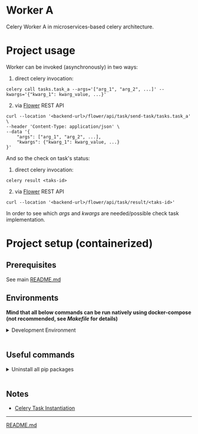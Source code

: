 # Worker A

Celery Worker A in microservices-based celery architecture.

# Project usage

Worker can be invoked (asynchronously) in two ways:

1. direct celery invocation:

```shell
celery call tasks.task_a --args='["arg_1", "arg_2", ...]' --kwargs='{"kwarg_1": kwarg_value, ...}'
```

2. via [Flower](../CeleryInfrastructure) REST API

```shell
curl --location '<backend-url>/flower/api/task/send-task/tasks.task_a' \
--header 'Content-Type: application/json' \
--data '{
    "args": ["arg_1", "arg_2", ...],
    "kwargs": {"kwarg_1": kwarg_value, ...}
}'
```

And so the check on task's status:

1. direct celery invocation:

```shell
celery result <taks-id>
```

2. via [Flower](../CeleryInfrastructure) REST API

```shell
curl --location '<backend-url>/flower/api/task/result/<taks-id>'
```

In order to see which _args_ and _kwargs_ are needed/possible check task implementation.

# Project setup (containerized)

## Prerequisites 

See main [README.md](../README.md)

## Environments

**Mind that all below commands can be run natively using docker-compose (not recommended, see _Makefile_ for details)**

<details>
<summary>Development Environment</summary>

### Prepare local environment

```shell
docker-compose --env-file=db.env.local build 
```

### Run local environment

```shell
docker-compose --env-file=db.env.local up -d
```

### Shut down and clean local environment

```shell
docker-compose --env-file=db.env.local down
```

</details>
</br>

## Useful commands

<details>
<summary>Uninstall all pip packages</summary>

```shell
pip freeze | xargs pip uninstall -y
```

</details>
</br>

## Notes

- [Celery Task Instantiation](https://docs.celeryq.dev/en/stable/userguide/tasks.html#instantiation)

---

[README.md](../README.md)
